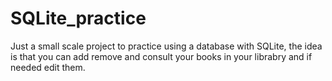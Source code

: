 # SQLite_practice

Just a small scale project to practice using a database with SQLite, the idea is that you can add remove and consult your books in your librabry and if needed edit them.
